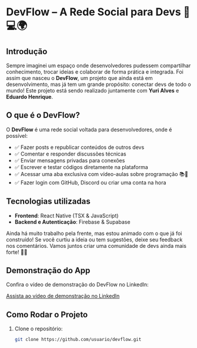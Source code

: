 # DevFlow – A Rede Social para Devs 🚀💻🌍

## Introdução

Sempre imaginei um espaço onde desenvolvedores pudessem compartilhar conhecimento, trocar ideias e colaborar de forma prática e integrada. Foi assim que nasceu o **DevFlow**, um projeto que ainda está em desenvolvimento, mas já tem um grande propósito: conectar devs de todo o mundo! Este projeto está sendo realizado juntamente com **Yuri Alves** e **Eduardo Henrique**.

## O que é o DevFlow?

O **DevFlow** é uma rede social voltada para desenvolvedores, onde é possível:

- ✅ Fazer posts e republicar conteúdos de outros devs
- ✅ Comentar e responder discussões técnicas
- ✅ Enviar mensagens privadas para conexões
- ✅ Escrever e testar códigos diretamente na plataforma
- ✅ Acessar uma aba exclusiva com vídeo-aulas sobre programação 📚🎥
- ✅ Fazer login com GitHub, Discord ou criar uma conta na hora

## Tecnologias utilizadas

- **Frontend**: React Native (TSX & JavaScript)
- **Backend e Autenticação**: Firebase & Supabase

Ainda há muito trabalho pela frente, mas estou animado com o que já foi construído! Se você curtiu a ideia ou tem sugestões, deixe seu feedback nos comentários. Vamos juntos criar uma comunidade de devs ainda mais forte! 🚀🔥

## Demonstração do App

Confira o vídeo de demonstração do DevFlow no LinkedIn:

[Assista ao vídeo de demonstração no LinkedIn](https://www.linkedin.com/feed/update/urn:li:activity:7295579627912138752/)

## Como Rodar o Projeto

1. Clone o repositório:
   ```bash
   git clone https://github.com/usuario/devflow.git
